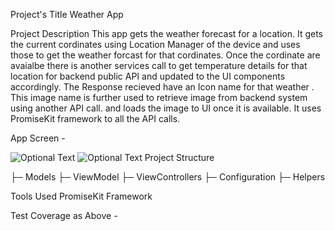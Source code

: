 Project's Title
Weather App

Project Description
This app gets the weather forecast for a location.
It gets the current cordinates using Location Manager of the device and uses those  to get the weather forcast for that cordinates.
Once the cordinate are avaialbe there is another services call to get temperature details for that location for backend public API and updated to the UI components accordingly. 
The Response recieved have an Icon name for that weather . This image name is further used to  retrieve image from backend system using another API call.
and loads the image  to UI once it is available.
It uses PromiseKit framework to  all the API calls.

App Screen - 

![Optional Text](../development/Coverage/Screenshot.png) ![Optional Text](../development/Coverage/Coverage.png)
Project Structure

├─ Models
├─ ViewModel
├─ ViewControllers
├─ Configuration
├─ Helpers

Tools Used
PromiseKit Framework


Test Coverage as Above - 

